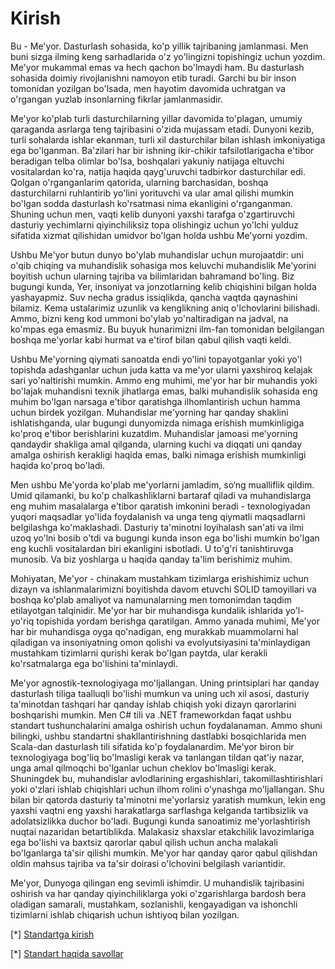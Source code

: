 # Kirish

Bu - Me'yor. Dasturlash sohasida, ko'p yillik tajribaning jamlanmasi. Men buni sizga ilming keng sarhadlarida o'z yo'lingizni topishingiz uchun yozdim. Me'yor mukammal emas va hech qachon bo'lmaydi ham. Bu dasturlash sohasida doimiy rivojlanishni namoyon etib turadi. Garchi bu bir inson tomonidan yozilgan bo'lsada, men hayotim davomida uchratgan va o'rgangan yuzlab insonlarning fikrlar jamlanmasidir.

Me'yor ko'plab turli dasturchilarning yillar davomida to'plagan, umumiy qaraganda asrlarga teng tajribasini o'zida mujassam etadi. Dunyoni kezib, turli sohalarda ishlar ekanman, turli xil dasturchilar bilan ishlash imkoniyatiga ega bo'lganman. Ba'zilari har bir ishning ikir-chikir tafsilotlarigacha e'tibor beradigan telba olimlar bo'lsa, boshqalari yakuniy natijaga eltuvchi vositalardan ko'ra, natija haqida qayg'uruvchi tadbirkor dasturchilar edi. Qolgan o'rganganlarim qatorida, ularning barchasidan, boshqa dasturchilarni ruhlantirib yo'lini yorituvchi va ular amal qilishi mumkin bo'lgan sodda dasturlash ko'rsatmasi nima ekanligini o'rganganman. Shuning uchun men, vaqti kelib dunyoni yaxshi tarafga o'zgartiruvchi dasturiy yechimlarni qiyinchiliksiz topa olishingiz uchun yo'lchi yulduz sifatida xizmat qilishidan umidvor bo'lgan holda ushbu Me'yorni yozdim.

Ushbu Me'yor butun dunyo bo'ylab muhandislar uchun murojaatdir: uni o'qib chiqing va muhandislik sohasiga mos keluvchi muhandislik Me'yorini boyitish uchun ularning tajriba va bilimlaridan bahramand bo'ling. Biz bugungi kunda, Yer, insoniyat va jonzotlarning kelib chiqishini bilgan holda yashayapmiz. Suv necha gradus issiqlikda, qancha vaqtda qaynashini bilamiz. Kema ustalarimiz uzunlik va kenglikning aniq o'lchovlarini bilishadi. Ammo, bizni keng kod ummoni bo'ylab yo'naltiradigan na jadval, na ko'mpas ega emasmiz. Bu buyuk hunarimizni ilm-fan tomonidan belgilangan boshqa me'yorlar kabi hurmat va e'tirof bilan qabul qilish vaqti keldi.

Ushbu Me'yorning qiymati sanoatda endi yo'lini topayotganlar yoki yo'l topishda adashganlar uchun juda katta va me'yor ularni yaxshiroq kelajak sari yo'naltirishi mumkin. Ammo eng muhimi, me'yor har bir muhandis yoki bo'lajak muhandisni texnik jihatlarga emas, balki muhandislik sohasida eng muhim bo'lgan narsaga e'tibor qaratishga ilhomlantirish uchun hamma uchun birdek yozilgan. Muhandislar me'yorning har qanday shaklini ishlatishganda, ular bugungi dunyomizda nimaga erishish mumkinligiga ko'proq e'tibor berishlarini kuzatdim. Muhandislar jamoasi me'yorning qandaydir shakliga amal qilganda, ularning kuchi va diqqati uni qanday amalga oshirish kerakligi haqida emas, balki nimaga erishish mumkinligi haqida ko'proq bo'ladi.

Men ushbu Me'yorda ko'plab me'yorlarni jamladim, so‘ng mualliflik qildim. Umid qilamanki, bu ko'p chalkashliklarni bartaraf qiladi va muhandislarga eng muhim masalalarga e'tibor qaratish imkonini beradi - texnologiyadan yuqori maqsadlar yo'lida foydalanish va unga teng qiymatli maqsadlarni belgilashga ko'maklashadi. Dasturiy ta'minotni loyihalash san'ati va ilmi uzoq yo'lni bosib o'tdi va bugungi kunda inson ega bo'lishi mumkin bo'lgan eng kuchli vositalardan biri ekanligini isbotladi. U to'g'ri tanishtiruvga munosib. Va biz yoshlarga u haqida qanday ta'lim berishimiz muhim.

Mohiyatan, Me'yor - chinakam mustahkam tizimlarga erishishimiz uchun dizayn va ishlanmalarimizni boyitishda davom etuvchi SOLID tamoyillari va boshqa ko'plab amaliyot va namunalarning men tomonimdan taqdim etilayotgan talqinidir. Me'yor har bir muhandisga kundalik ishlarida yo'l-yo'riq topishida yordam berishga qaratilgan. Ammo yanada muhimi, Me'yor har bir muhandisga oyga qo'nadigan, eng murakkab muammolarni hal qiladigan va insoniyatning omon qolishi va evolyutsiyasini ta'minlaydigan mustahkam tizimlarni qurishi kerak bo'lgan paytda, ular kerakli ko'rsatmalarga ega bo'lishini ta'minlaydi.

Me'yor agnostik-texnologiyaga mo'ljallangan. Uning printsiplari har qanday dasturlash tiliga taalluqli bo'lishi mumkun va uning uch xil asosi, dasturiy ta'minotdan tashqari har qanday ishlab chiqish yoki dizayn qarorlarini boshqarishi mumkin. Men C# tili va .NET frameworkdan faqat ushbu standart tushunchalarini amalga oshirish uchun foydalanaman. Ammo shuni bilingki, ushbu standartni shakllantirishning dastlabki bosqichlarida men Scala-dan dasturlash tili sifatida ko'p foydalanardim. Me'yor biron bir texnologiyaga bog'liq bo'lmasligi kerak va tanlangan tildan qat'iy nazar, unga amal qilmoqchi bo'lganlar uchun cheklov bo'lmasligi kerak. Shuningdek bu, muhandislar avlodlarining ergashishlari, takomillashtirishlari yoki o'zlari ishlab chiqishlari uchun ilhom rolini o'ynashga mo'ljallangan. Shu bilan bir qatorda dasturiy ta'minotni me'yorlarsiz yaratish mumkun, lekin eng yaxshi vaqtni eng yaxshi harakatlarga sarflashga kelganda tartibsizlik va adolatsizlikka duchor bo'ladi. Bugungi kunda sanoatimiz me'yorlashtirish nuqtai nazaridan betartiblikda. Malakasiz shaxslar etakchilik lavozimlariga ega bo'lishi va baxtsiz qarorlar qabul qilish uchun ancha malakali bo'lganlarga ta'sir qilishi mumkin. Me'yor har qanday qaror qabul qilishdan oldin mahsus tajriba va ta'sir doirasi o'lchovini belgilash variantidir.

Me'yor, Dunyoga qilingan eng sevimli ishimdir. U muhandislik tajribasini oshirish va har qanday qiyinchiliklarga yoki o'zgarishlarga bardosh bera oladigan samarali, mustahkam, sozlanishli, kengayadigan va ishonchli tizimlarni ishlab chiqarish uchun ishtiyoq bilan yozilgan.

[*] [Standartga kirish](https://www.youtube.com/watch?v=8PveoymxCok)

[*] [Standart haqida savollar](https://www.youtube.com/watch?v=Au7G_y4BkbY)